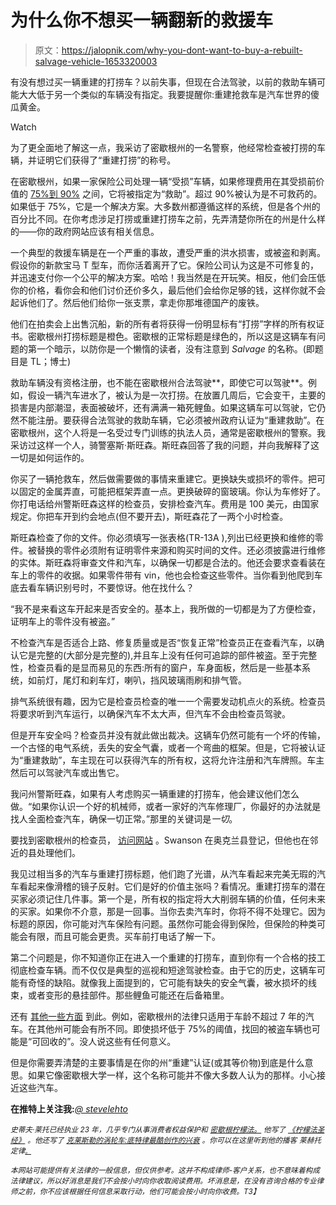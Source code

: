 # 为什么你不想买一辆翻新的救援车

> 原文：<https://jalopnik.com/why-you-dont-want-to-buy-a-rebuilt-salvage-vehicle-1653320003>

有没有想过买一辆重建的打捞车？以前失事，但现在合法驾驶，以前的救助车辆可能大大低于另一个类似的车辆没有指定。我要提醒你:重建抢救车是汽车世界的傻瓜黄金。

Watch

为了更全面地了解这一点，我采访了密歇根州的一名警察，他经常检查被打捞的车辆，并证明它们获得了“重建打捞”的称号。

在密歇根州，如果一家保险公司处理一辆“受损”车辆，如果修理费用在其受损前价值的 [75%到 90%](http://www.michigan.gov/sos/0,4670,7-127-1585_1587_1588-76323--,00.html) 之间，它将被指定为“救助”。超过 90%被认为是不可救药的。如果低于 75%，它是一个解决方案。大多数州都遵循这样的系统，但是各个州的百分比不同。在你考虑涉足打捞或重建打捞车之前，先弄清楚你所在的州是什么样的——你的政府网站应该有相关信息。

一个典型的救援车辆是在一个严重的事故，遭受严重的洪水损害，或被盗和剥离。假设你的新款宝马 T 型车，而你活着离开了它。保险公司认为这是不可修复的，并迅速支付你一个公平的解决方案。哈哈！我当然是在开玩笑。相反，他们会压低你的价格，看你会和他们讨价还价多久，最后他们会给你足够的钱，这样你就不会起诉他们了。然后他们给你一张支票，拿走你那堆德国产的废铁。

他们在拍卖会上出售沉船，新的所有者将获得一份明显标有“打捞”字样的所有权证书。密歇根州打捞标题是橙色。密歇根的正常标题是绿色的，所以这是这辆车有问题的第一个暗示，以防你是一个懒惰的读者，没有注意到 *Salvage* 的名称。(即题目是 TL；博士)

救助车辆没有资格注册，也不能在密歇根州合法驾驶**，即使它可以驾驶**。例如，假设一辆汽车进水了，被认为是一次打捞。在放置几周后，它会变干，主要的损害是内部潮湿，表面被破坏，还有满满一箱死鲤鱼。如果这辆车可以驾驶，它仍然不能注册。要获得合法驾驶的救助车辆，它必须被州政府认证为“重建救助”。在密歇根州，这个人将是一名受过专门训练的执法人员，通常是密歇根州的警察。我采访过这样一个人，骑警塞斯·斯旺森。斯旺森回答了我的问题，并向我解释了这一切是如何运作的。

你买了一辆抢救车，然后做需要做的事情来重建它。更换缺失或损坏的零件。把可以固定的金属弄直，可能把框架弄直一点。更换破碎的窗玻璃。你认为车修好了。你打电话给州警斯旺森这样的检查员，安排检查汽车。费用是 100 美元，由国家规定。你把车开到约会地点(但不要开去)，斯旺森花了一两个小时检查。

斯旺森检查了你的文件。你必须填写一张表格(TR-13A ),列出已经更换和维修的零件。被替换的零件必须附有证明零件来源和购买时间的文件。还必须披露进行维修的实体。斯旺森将审查文件和汽车，以确保一切都是合法的。他还会要求查看装在车上的零件的收据。如果零件带有 vin，他也会检查这些零件。当你看到他爬到车底去看车辆识别号时，不要惊讶。他在找什么？

“我不是来看这车开起来是否安全的。基本上，我所做的一切都是为了方便检查，证明车上的零件没有被盗。”

不检查汽车是否适合上路、修复质量或是否“恢复正常”检查员正在查看汽车，以确认它是完整的(大部分是完整的),并且车上没有任何可追踪的部件被盗。至于完整性，检查员看的是显而易见的东西:所有的窗户，车身面板，然后是一些基本系统，如前灯，尾灯和刹车灯，喇叭，挡风玻璃雨刷和排气管。

排气系统很有趣，因为它是检查员检查的唯一一个需要发动机点火的系统。检查员将要求听到汽车运行，以确保汽车不太大声，但汽车不会由检查员驾驶。

但是开车安全吗？检查员并没有就此做出裁决。这辆车仍然可能有一个坏的传输，一个古怪的电气系统，丢失的安全气囊，或者一个弯曲的框架。但是，它将被认证为“重建救助”，车主现在可以获得汽车的所有权，这将允许注册和汽车牌照。车主然后可以驾驶汽车或出售它。

我问州警斯旺森，如果有人考虑购买一辆重建的打捞车，他会建议他们怎么做。“如果你认识一个好的机械师，或者一家好的汽车修理厂，你最好的办法就是找人全面检查汽车，确保一切正常。”那里的关键词是*一切*。

要找到密歇根州的检查员， [访问网站](http://www.michigan.gov/sos/0,1607,7-127-1640_14837_56832-242503--,00.html) 。Swanson 在奥克兰县登记，但他也在邻近的县处理他们。

我见过相当多的汽车与重建打捞标题，他们跑了光谱，从汽车看起来完美无瑕的汽车看起来像滑稽的镜子反射。它们是好的价值主张吗？看情况。重建打捞车的潜在买家必须记住几件事。第一个是，所有权的指定将大大削弱车辆的价值，任何未来的买家。如果你不介意，那是一回事。当你去卖汽车时，你将不得不处理它。因为标题的原因，你可能对汽车保险有问题。虽然你可能会得到保险，但保险的种类可能会有限，而且可能会更贵。买车前打电话了解一下。

第二个问题是，你不知道你正在进入一个重建的打捞车，直到你有一个合格的技工彻底检查车辆。而不仅仅是典型的巡视和短途驾驶检查。由于它的历史，这辆车可能有奇怪的缺陷。就像我上面提到的，它可能有缺失的安全气囊，被水损坏的线束，或者变形的悬挂部件。那些鲤鱼可能还在后备箱里。

还有 [其他一些方面](http://www.michigan.gov/sos/0,4670,7-127-1585_1587_1588-76323--,00.html) 到此。例如，密歇根州的法律只适用于车龄不超过 7 年的汽车。在其他州可能会有所不同。即使损坏低于 75%的阈值，找回的被盗车辆也可能是“可回收的”。没人说这些有任何意义。

但是你需要弄清楚的主要事情是在你的州“重建”认证(或其等价物)到底是什么意思。如果它像密歇根大学一样，这个名称可能并不像大多数人认为的那样。小心接近这些汽车。

**在推特上关注我:***[*@ stevelehto*](https://twitter.com/stevelehto)*

**<small>史蒂夫·莱托已经执业 23 年，几乎专门从事消费者权益保护和</small>* [*<small>密歇根柠檬法。</small>*](http://lehtoslaw.com/) *<small>他写了</small>* [*<small>《柠檬法圣经》</small>*](http://www.amazon.com/The-New-Lemon-Law-Bible/dp/1468046489/?asc_campaign=InlineText&asc_refurl=https://jalopnik.com/why-you-dont-want-to-buy-a-rebuilt-salvage-vehicle-1653320003&asc_source=&tag=kinjajalopniklink-20) *<small>。他还写了</small>* [*<small>克莱斯勒的涡轮车:底特律最酷创作的兴衰</small>*](http://www.amazon.com/Chryslers-Turbine-Car-Detroits-Creation/dp/1569765499/?asc_campaign=InlineText&asc_refurl=https://jalopnik.com/why-you-dont-want-to-buy-a-rebuilt-salvage-vehicle-1653320003&asc_source=&ascsub&tag=kinjajalopniklink-20) *<small>。你可以在这里听到他的播客</small>* <small>莱赫托定律</small>*<small></small>*<small>[*<small>。</small>*](http://www.stitcher.com/podcast/steve-lehto/lehtos-law?refid=stpr)<small></small></small>*

*<small>本网站可能提供有关法律的一般信息，但仅供参考。这并不构成律师-客户关系，也不意味着构成法律建议，所以好消息是我们不会按小时向你收取阅读费用。坏消息是，在没有咨询合格的专业律师之前，你不应该根据任何信息采取行动，他们可能会按小时向你收费。T3】</small>*

*<small></small>*